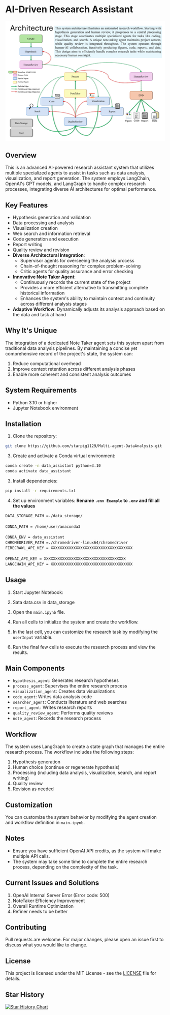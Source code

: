 # AI-Driven Research Assistant

![System Architecture](Architecture.png)

## Overview

This is an advanced AI-powered research assistant system that utilizes multiple specialized agents to assist in tasks such as data analysis, visualization, and report generation. The system employs LangChain, OpenAI's GPT models, and LangGraph to handle complex research processes, integrating diverse AI architectures for optimal performance.

## Key Features

- Hypothesis generation and validation
- Data processing and analysis
- Visualization creation
- Web search and information retrieval
- Code generation and execution
- Report writing
- Quality review and revision
- **Diverse Architectural Integration**: 
  - Supervisor agents for overseeing the analysis process
  - Chain-of-thought reasoning for complex problem-solving
  - Critic agents for quality assurance and error checking
- **Innovative Note Taker Agent**: 
  - Continuously records the current state of the project
  - Provides a more efficient alternative to transmitting complete historical information
  - Enhances the system's ability to maintain context and continuity across different analysis stages
- **Adaptive Workflow**: Dynamically adjusts its analysis approach based on the data and task at hand

## Why It's Unique

The integration of a dedicated Note Taker agent sets this system apart from traditional data analysis pipelines. By maintaining a concise yet comprehensive record of the project's state, the system can:

1. Reduce computational overhead
2. Improve context retention across different analysis phases
3. Enable more coherent and consistent analysis outcomes

## System Requirements

- Python 3.10 or higher
- Jupyter Notebook environment

## Installation

1. Clone the repository:
```bash
git clone https://github.com/starpig1129/Multi-agent-DataAnalysis.git
```
3. Create and activate a Conda virtual environment:
```bash
conda create -n data_assistant python=3.10
conda activate data_assistant
```
3. Install dependencies:
```bash
pip install -r requirements.txt
```
4. Set up environment variables:
**Rename `.env Example` to `.env` and fill all the values**
```sh
DATA_STORAGE_PATH =./data_storage/

CONDA_PATH = /home/user/anaconda3

CONDA_ENV = data_assistant
CHROMEDRIVER_PATH =./chromedriver-linux64/chromedriver
FIRECRAWL_API_KEY = XXXXXXXXXXXXXXXXXXXXXXXXXXXXXXXXXXXX

OPENAI_API_KEY = XXXXXXXXXXXXXXXXXXXXXXXXXXXXXXXXXXXX
LANGCHAIN_API_KEY = XXXXXXXXXXXXXXXXXXXXXXXXXXXXXXXXXXXX
```
## Usage

1. Start Jupyter Notebook:

2. Sata data.csv in data_storage

3. Open the `main.ipynb` file.

4. Run all cells to initialize the system and create the workflow.

5. In the last cell, you can customize the research task by modifying the `userInput` variable.

6. Run the final few cells to execute the research process and view the results.

## Main Components

- `hypothesis_agent`: Generates research hypotheses
- `process_agent`: Supervises the entire research process
- `visualization_agent`: Creates data visualizations
- `code_agent`: Writes data analysis code
- `searcher_agent`: Conducts literature and web searches
- `report_agent`: Writes research reports
- `quality_review_agent`: Performs quality reviews
- `note_agent`: Records the research process

## Workflow

The system uses LangGraph to create a state graph that manages the entire research process. The workflow includes the following steps:

1. Hypothesis generation
2. Human choice (continue or regenerate hypothesis)
3. Processing (including data analysis, visualization, search, and report writing)
4. Quality review
5. Revision as needed

## Customization

You can customize the system behavior by modifying the agent creation and workflow definition in `main.ipynb`.

## Notes

- Ensure you have sufficient OpenAI API credits, as the system will make multiple API calls.
- The system may take some time to complete the entire research process, depending on the complexity of the task.
## Current Issues and Solutions
1. OpenAI Internal Server Error (Error code: 500)
2. NoteTaker Efficiency Improvement
3. Overall Runtime Optimization
4. Refiner needs to be better
## Contributing

Pull requests are welcome. For major changes, please open an issue first to discuss what you would like to change.

## License

This project is licensed under the MIT License - see the [LICENSE](LICENSE) file for details.

## Star History

[![Star History Chart](https://api.star-history.com/svg?repos=starpig1129/Multi-agent-DataAnalysis&type=Date)](https://star-history.com/#starpig1129/Multi-agent-DataAnalysis&Date)